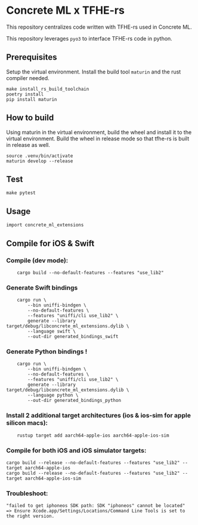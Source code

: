 # Concrete ML x TFHE-rs

This repository centralizes code written with TFHE-rs used in Concrete ML.

This repository leverages `pyo3` to interface TFHE-rs code in python.

## Prerequisites

Setup the virtual environment. Install the build tool `maturin` and the rust compiler needed. 

```
make install_rs_build_toolchain
poetry install
pip install maturin
```

## How to build

Using maturin in the virtual environment, build the wheel and install it to the virtual
environment. Build the wheel in release mode so that tfhe-rs is built in release as well.

```
source .venv/bin/activate
maturin develop --release
```

## Test

```
make pytest
```

## Usage

```{python}
import concrete_ml_extensions
```

## Compile for iOS & Swift
### Compile (dev mode):
```shell
    cargo build --no-default-features --features "use_lib2"
```

### Generate Swift bindings
```shell
    cargo run \
        --bin uniffi-bindgen \
        --no-default-features \
        --features "uniffi/cli use_lib2" \
        generate --library target/debug/libconcrete_ml_extensions.dylib \
        --language swift \
        --out-dir generated_bindings_swift
```

### Generate Python bindings !
```shell
    cargo run \
        --bin uniffi-bindgen \
        --no-default-features \
        --features "uniffi/cli use_lib2" \
        generate --library target/debug/libconcrete_ml_extensions.dylib \
        --language python \
        --out-dir generated_bindings_python
```

### Install 2 additional target architectures (ios & ios-sim for apple silicon macs):
```shell
    rustup target add aarch64-apple-ios aarch64-apple-ios-sim
```

### Compile for both iOS and iOS simulator targets:
```shell
cargo build --release --no-default-features --features "use_lib2" --target aarch64-apple-ios
cargo build --release --no-default-features --features "use_lib2" --target aarch64-apple-ios-sim
```

### Troubleshoot:
    "failed to get iphoneos SDK path: SDK "iphoneos" cannot be located"
    => Ensure Xcode.app/Settings/Locations/Command Line Tools is set to the right version.
